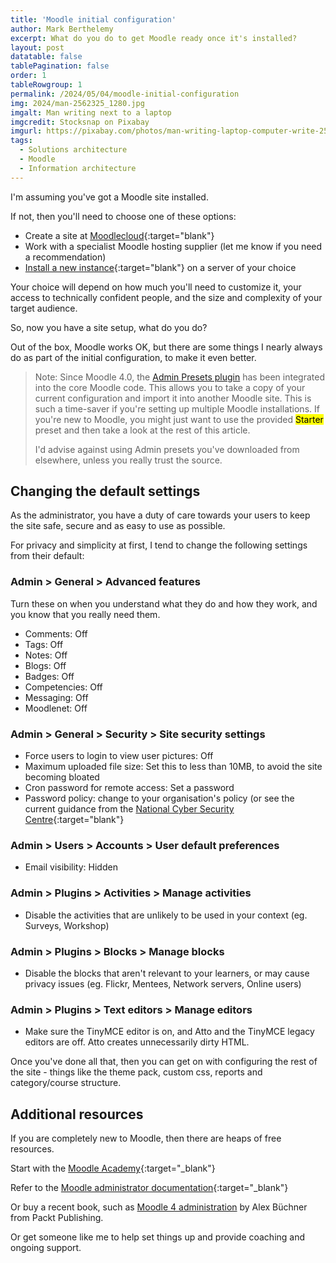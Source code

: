 ```yaml
---
title: 'Moodle initial configuration'
author: Mark Berthelemy
excerpt: What do you do to get Moodle ready once it's installed?  
layout: post
datatable: false
tablePagination: false
order: 1
tableRowgroup: 1
permalink: /2024/05/04/moodle-initial-configuration
img: 2024/man-2562325_1280.jpg
imgalt: Man writing next to a laptop
imgcredit: Stocksnap on Pixabay
imgurl: https://pixabay.com/photos/man-writing-laptop-computer-write-2562325/
tags:
  - Solutions architecture
  - Moodle
  - Information architecture
---
```

I'm assuming you've got a Moodle site installed.

If not, then you'll need to choose one of these options:

- Create a site at [Moodlecloud](https://www.moodlecloud.com/){:target="blank"}
- Work with a specialist Moodle hosting supplier (let me know if you need a recommendation)
- [Install a new instance](https://docs.moodle.org/404/en/Installing_Moodle){:target="blank"} on a server of your choice

Your choice will depend on how much you'll need to customize it, your access to technically confident people, and the size and complexity of your target audience.

So, now you have a site setup, what do you do?

Out of the box, Moodle works OK, but there are some things I nearly always do as part of the initial configuration, to make it even better.

<blockquote markdown="1"><p>Note: Since Moodle 4.0, the <a href="https://moodle.org/plugins/block_admin_presets" target="blank">Admin Presets plugin</a> has been integrated into the core Moodle code. This allows you to take a copy of your current configuration and import it into another Moodle site. This is such a time-saver if you're setting up multiple Moodle installations. If you're new to Moodle, you might just want to use the provided <mark>Starter</mark> preset and then take a look at the rest of this article.</p>

<p>I'd advise against using Admin presets you've downloaded from elsewhere, unless you really trust the source.</p></blockquote>

## Changing the default settings

As the administrator, you have a duty of care towards your users to keep the site safe, secure and as easy to use as possible.

For privacy and simplicity at first, I tend to change the following settings from their default:

### Admin > General > Advanced features

Turn these on when you understand what they do and how they work, and you know that you really need them. 

- Comments: Off
- Tags: Off
- Notes: Off
- Blogs: Off
- Badges: Off
- Competencies: Off
- Messaging: Off
- Moodlenet: Off

### Admin > General > Security > Site security settings

- Force users to login to view user pictures: Off
- Maximum uploaded file size: Set this to less than 10MB, to avoid the site becoming bloated
- Cron password for remote access: Set a password
- Password policy: change to your organisation's policy (or see the current guidance from the [National Cyber Security Centre](https://www.ncsc.gov.uk/collection/passwords){:target="blank"}

### Admin > Users > Accounts > User default preferences

- Email visibility: Hidden

### Admin > Plugins > Activities > Manage activities

- Disable the activities that are unlikely to be used in your context (eg. Surveys, Workshop)

### Admin > Plugins > Blocks > Manage blocks

- Disable the blocks that aren't relevant to your learners, or may cause privacy issues (eg. Flickr, Mentees, Network servers, Online users)

### Admin > Plugins > Text editors > Manage editors

- Make sure the TinyMCE editor is on, and Atto and the TinyMCE legacy editors are off. Atto creates unnecessarily dirty HTML.

Once you've done all that, then you can get on with configuring the rest of the site - things like the theme pack, custom css, reports and category/course structure. 

## Additional resources

If you are completely new to Moodle, then there are heaps of free resources.

Start with the [Moodle Academy](https://moodle.academy/){:target="_blank"}

Refer to the [Moodle administrator documentation](https://docs.moodle.org/en/Managing_a_Moodle_site){:target="_blank"}

Or buy a recent book, such as [Moodle 4 administration](https://www.packtpub.com/product/moodle-4-administration-fourth-edition/9781801816724) by Alex Büchner from Packt Publishing.

Or get someone like me to help set things up and provide coaching and ongoing support.






